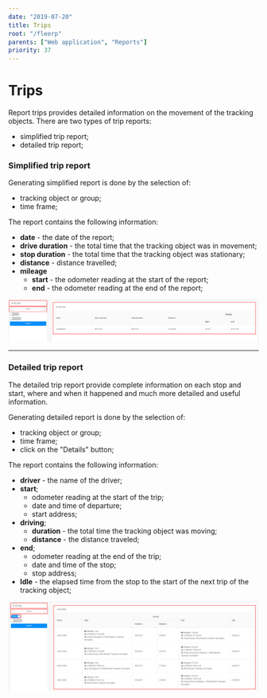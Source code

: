 ```yaml
---
date: "2019-07-20"
title: Trips
root: "/fleerp"
parents: ["Web application", "Reports"]
priority: 37
---
```


# Trips

Report trips provides detailed information on the movement of the tracking objects.
There are two types of trip reports:

- simplified trip report;
- detailed trip report;

### Simplified trip report

Generating simplified report is done by the selection of:

- tracking object or group; 
- time frame; 

The report contains the following information:

- **date** - the date of the report;
- **drive duration** - the total time that the tracking object was in movement; 
- **stop duration** - the total time that the tracking object was stationary;
- **distance** - distance travelled;
- **mileage** 
  - **start** - the odometer reading at the start of the report;
  - **end** - the odometer reading at the end of the report;
  
![Trips](simple.png)

---

### Detailed trip report

The detailed trip report provide complete information on each stop and start, where and when it happened
and much more detailed and useful information.

Generating detailed report is done by the selection of:

- tracking object or group; 
- time frame;  
- click on the "Details" button; 

The report contains the following information:

- **driver** - the name of the driver;
- **start**;
  - odometer reading at the start of the trip; 
  - date and time of departure; 
  - start address;
- **driving**;
  - **duration** - the total time the tracking object was moving;
  - **distance** - the distance traveled;
- **end**;
  - odometer reading at the end of the trip;
  - date and time of the stop;
  - stop address;
- **Idle** - the elapsed time from the stop to the start of the next trip of the tracking object;

![Trips](details.png)
